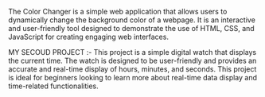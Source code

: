 The Color Changer is a simple web application that allows users to dynamically change the background color of a webpage. It is an interactive and user-friendly tool designed to demonstrate the use of HTML, CSS, and JavaScript for creating engaging web interfaces.


MY SECOUD PROJECT :-
This project is a simple digital watch that displays the current time. The watch is designed to be user-friendly and provides an accurate and real-time display of hours, minutes, and seconds. This project is ideal for beginners looking to learn more about real-time data display and time-related functionalities.
